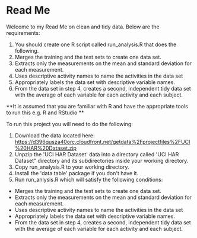 # Read Me

Welcome to my Read Me on clean and tidy data.  Below are the requirements:

1. You should create one R script called run_analysis.R that does the following. 
2. Merges the training and the test sets to create one data set.
3. Extracts only the measurements on the mean and standard deviation for each measurement. 
4. Uses descriptive activity names to name the activities in the data set
5. Appropriately labels the data set with descriptive variable names. 
6. From the data set in step 4, creates a second, independent tidy data set with the average of each variable for each activity and each subject.

**It is assumed that you are familiar with R and have the appropriate tools to run this e.g. R and RStudio **

To run this project you will need to do the following:

1. Download the data located here: https://d396qusza40orc.cloudfront.net/getdata%2Fprojectfiles%2FUCI%20HAR%20Dataset.zip 
2. Unpzip the 'UCI HAR Dataset' data into a directory called 'UCI HAR Dataset" directory and its subdirectories inside your working directory.
3. Copy run_analysis.R to your working directory.
4. Install the 'data.table' package if you don't have it.
5. Run run_anlysis.R which will satisfy the following conditions:
  * Merges the training and the test sets to create one data set.
  * Extracts only the measurements on the mean and standard deviation for each measurement. 
  * Uses descriptive activity names to name the activities in the data set
  * Appropriately labels the data set with descriptive variable names. 
  * From the data set in step 4, creates a second, independent tidy data set with the average of each variable for each activity and each subject.




